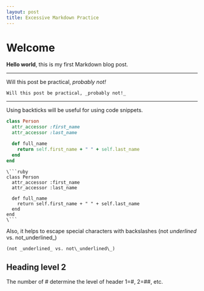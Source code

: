 ```yaml
---
layout: post
title: Excessive Markdown Practice
---
```


# Welcome

**Hello world**, this is my first Markdown blog post.

---

Will this post be practical, _probably not!_

```
Will this post be practical, _probably not!_
```

---

Using backticks will be useful for using code snippets.

```ruby
class Person
  attr_accessor :first_name
  attr_accessor :last_name

  def full_name
    return self.first_name + " " + self.last_name
  end
end
```

```
\```ruby
class Person
  attr_accessor :first_name
  attr_accessor :last_name

  def full_name
    return self.first_name + " " + self.last_name
  end
end
\```
```
Also, it helps to escape special characters with backslashes (not _underlined_ vs. not\_underlined\_)
```
(not _underlined_ vs. not\_underlined\_)
```

## Heading level 2
The number of # determine the level of header 1=#, 2=##, etc.
